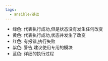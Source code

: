 ```yaml
---
tags:
  - ansible/基础
---
```

- 绿色: 代表执行成功,但是状态没有发生任何改变
- 黄色: 代表执行成功,状态并发生了改变
- 红色: 有报错,执行失败
- 紫色: 警告,建议使用专用的模块
- 蓝色: 详细的执行过程